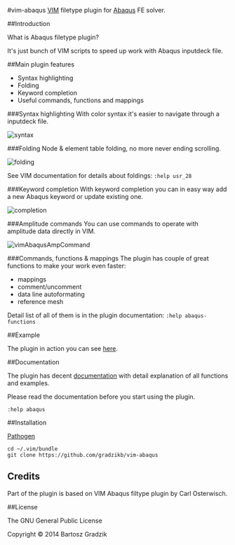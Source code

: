 #vim-abaqus
[VIM](http://www.vim.org/) filetype plugin for [Abaqus](http://www.3ds.com/products-services/simulia/) FE solver.

##Introduction

What is Abaqus filetype plugin?

It's just bunch of VIM scripts to speed up work with Abaqus inputdeck file.

##Main plugin features
- Syntax highlighting
- Folding
- Keyword completion
- Useful commands, functions and mappings

###Syntax highlighting
With color syntax it's easier to navigate through a inputdeck file.

![syntax](https://raw.github.com/wiki/gradzikb/vim-abaqus/gifs/vimAbaqusColorSyntax.gif)

###Folding
Node & element table folding, no more never ending scrolling.

![folding](https://raw.github.com/wiki/gradzikb/vim-abaqus/gifs/vimAbaqusFolding.gif)

See VIM documentation for details about foldings: `:help usr_28`

###Keyword completion
With keyword completion you can in easy way add a new Abaqus keyword or update existing one.

![completion](https://raw.github.com/wiki/gradzikb/vim-abaqus/gifs/vimAbaqusKeywordCompletion.gif)

###Amplitude commands
You can use commands to operate with amplitude data directly in VIM.

![vimAbaqusAmpCommand](https://raw.github.com/wiki/gradzikb/vim-abaqus/gifs/vimAbaqusAmpCommand.gif)

###Commands, functions & mappings
The plugin has couple of great functions to make your work even faster:
- mappings
- comment/uncomment
- data line autoformating
- reference mesh

Detail list of all of them is in the plugin documentation: `:help abaqus-functions`

##Example

The plugin in action you can see [here](https://www.youtube.com/watch?v=cQ0ItTGFwLs&feature=youtu.be).

##Documentation

The plugin has decent [documentation](https://github.com/gradzikb/vim-abaqus/blob/master/doc/abaqus.txt) with detail explanation of all functions and examples.

Please read the documentation before you start using the plugin.

`:help abaqus`

##Installation

[Pathogen](https://github.com/tpope/vim-pathogen)

```
cd ~/.vim/bundle
git clone https://github.com/gradzikb/vim-abaqus
```
## Credits

Part of the plugin is based on VIM Abaqus filtype plugin by Carl Osterwisch.

##License

The GNU General Public License

Copyright &copy; 2014 Bartosz Gradzik

